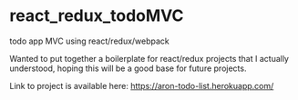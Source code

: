 # react_redux_todoMVC
todo app MVC using react/redux/webpack

Wanted to put together a boilerplate for react/redux projects that I actually understood, hoping this will be a good base for future projects.

Link to project is available here: https://aron-todo-list.herokuapp.com/

